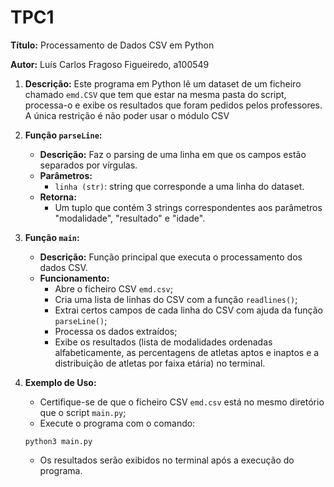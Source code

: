 # TPC1
**Título:** Processamento de Dados CSV em Python

**Autor:** Luís Carlos Fragoso Figueiredo, a100549

1. **Descrição:**
    Este programa em Python lê um dataset de um ficheiro chamado `emd.CSV` que tem que estar na mesma pasta do script, processa-o e exibe os resultados que foram pedidos pelos professores. A única restrição é não poder usar o módulo CSV 

2. **Função `parseLine`:**
    - **Descrição:** Faz o parsing de uma linha em que os campos estão separados por vírgulas.
    - **Parâmetros:**
        - `linha (str)`: string que corresponde a uma linha do dataset.
    - **Retorna:**
        - Um tuplo que contém 3 strings correspondentes aos parâmetros "modalidade", "resultado" e "idade".

3. **Função `main`:**
    - **Descrição:** Função principal que executa o processamento dos dados CSV.
    - **Funcionamento:**
        - Abre o ficheiro CSV `emd.csv`;
        - Cria uma lista de linhas do CSV com a função `readlines()`;
        - Extrai certos campos de cada linha do CSV com ajuda da função `parseLine()`;
        - Processa os dados extraídos;
        - Exibe os resultados (lista de modalidades ordenadas alfabeticamente, as percentagens de atletas aptos e inaptos e a distribuição de atletas por faixa etária) no terminal.

4. **Exemplo de Uso:**
    - Certifique-se de que o ficheiro CSV `emd.csv` está no mesmo diretório que o script `main.py`;
    - Execute o programa com o comando:
    ``` 
    python3 main.py
    ```
    - Os resultados serão exibidos no terminal após a execução do programa.

